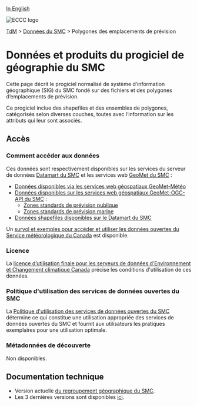 [In English](readme_forecast-regions_en.md)

![ECCC logo](../../img_eccc-logo.png)

[TdM](../../readme_fr.md) > [Données du SMC](../readme_fr.md) > Polygones des emplacements de prévision

# Données et produits du progiciel de géographie du SMC

Cette page décrit le progiciel normalisé de système d’information géographique (SIG) du SMC fondé sur des fichiers et des polygones d’emplacements de prévision.

Ce progiciel inclue des shapefiles et des ensembles de polygones, catégorisés selon diverses couches, toutes avec l’information sur les attributs qui leur sont associés.

## Accès

### Comment accéder aux données

Ces données sont respectivement disponibles sur les services du serveur de données [Datamart du SMC](../../msc-datamart/readme_fr.md) et les services web [GeoMet du SMC](../../msc-geomet/readme_fr.md) :

* [Données disponibles via les services web géospatiaux GeoMet-Météo](../../msc-geomet/readme_en.md)
* [Données disponibles sur les services web géospatiaux GeoMet-OGC-API du SMC](https://api.meteo.gc.ca/collections?lang=fr) :
    * [Zones standards de prévision publique](https://api.weather.gc.ca/collections/public-standard-forecast-zones?lang=fr)
    * [Zones standards de prévision marine](https://api.weather.gc.ca/collections/marine-standard-forecast-zones?lang=fr)
* [Données shapefiles disponibles sur le Datamart du SMC](https://dd.meteo.gc.ca/today/meteocode/geodata/version_6.13.0)

Un [survol et exemples pour accéder et utiliser les données ouvertes du Service météorologique du Canada](../../usage/readme_fr.md) est disponible.

### Licence

La [licence d’utilisation finale pour les serveurs de données d’Environnement et Changement climatique Canada](../../licence/readme_fr.md) précise les conditions d'utilisation de ces données.

### Politique d'utilisation des services de données ouvertes du SMC

La [Politique d'utilisation des services de données ouvertes du SMC](../../usage-policy/readme_fr.md) détermine ce qui constitue une utilisation appropriée des services de données ouvertes du SMC et fournit aux utilisateurs les pratiques exemplaires pour une utilisation optimale.

### Métadonnées de découverte

Non disponibles.

## Documentation technique

* Version actuelle [du regroupement géographique du SMC](https://dd.meteo.gc.ca/today/meteocode/geodata/version_6.13.0/Documentation/).
* Les 3 dernières versions sont disponibles [ici](https://dd.meteo.gc.ca/today/meteocode/geodata/).
